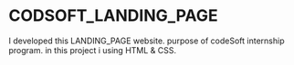 # CODSOFT_LANDING_PAGE
I developed this LANDING_PAGE website. purpose of codeSoft internship program. in this project i using HTML &amp; CSS.
